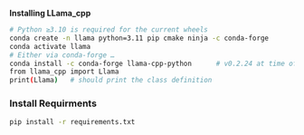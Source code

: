 **Installing LLama_cpp**
```bash
# Python ≥3.10 is required for the current wheels
conda create -n llama python=3.11 pip cmake ninja -c conda-forge
conda activate llama
# Either via conda-forge …
conda install -c conda-forge llama-cpp-python      # v0.2.24 at time of writing
from llama_cpp import Llama
print(Llama)   # should print the class definition
```
### **Install Requirments**
```bash
pip install -r requirements.txt
```
